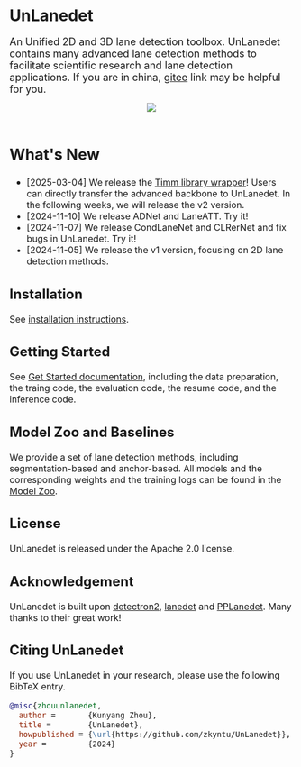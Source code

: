 # UnLanedet
<font size=4> An Unified 2D and 3D lane detection toolbox. UnLanedet contains many advanced lane detection methods to facilitate scientific research and lane detection applications. If you are in china, [gitee](https://gitee.com/zkyseured/UnLanedet) link may be helpful for you.

<div align="center">
  <img src="doc/Lane_Detection_Demo.jpg"/>
</div>
<br>

## What's New
* <font size=3> [2025-03-04] We release the [Timm library wrapper](unlanedet/model/module/backbone/timm_wrapper.py)! Users can directly transfer the advanced backbone to UnLanedet. In the following weeks, we will release the v2 version.
* <font size=3> [2024-11-10] We release ADNet and LaneATT. Try it!
* <font size=3> [2024-11-07] We release CondLaneNet and CLRerNet and fix bugs in UnLanedet. Try it!
* <font size=3> [2024-11-05] We release the v1 version, focusing on 2D lane detection methods.

## Installation
<font size=3> See [installation instructions](doc/install.md).

## Getting Started
<font size=3> See [Get Started documentation](scripts/TRAIN.md), including the data preparation, the traing code, the evaluation code, the resume code, and the inference code.

## Model Zoo and Baselines
We provide a set of lane detection methods, including segmentation-based and anchor-based. All models and the corresponding weights and the training logs can be found in the [Model Zoo](doc/model_zpp.md).

## License
UnLanedet is released under the Apache 2.0 license.

## Acknowledgement
UnLanedet is built upon [detectron2](https://github.com/facebookresearch/detectron2), [lanedet](https://github.com/Turoad/lanedet) and [PPLanedet](https://github.com/zkyseu/PPlanedet). Many thanks to their great work!

## Citing UnLanedet
If you use UnLanedet in your research, please use the following BibTeX entry.

```BibTeX
@misc{zhouunlanedet,
  author =       {Kunyang Zhou},
  title =        {UnLanedet},
  howpublished = {\url{https://github.com/zkyntu/UnLanedet}},
  year =         {2024}
}
```
